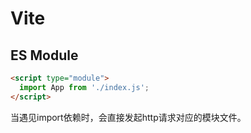 # Vite

## ES Module

```html
<script type="module">
  import App from './index.js';
</script>
```
当遇见import依赖时，会直接发起http请求对应的模块文件。
